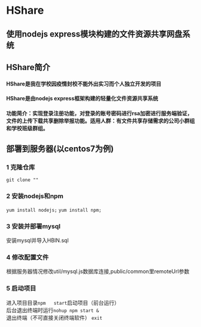 # HShare
## 使用nodejs express模块构建的文件资源共享网盘系统
## HShare简介
#### HShare是我在学校因疫情封校不能外出实习而个人独立开发的项目
#### HShare是由nodejs express框架构建的轻量化文件资源共享系统
#### 功能简介：实现登录注册功能，对登录的账号密码进行rsa加密进行服务端验证，文件的上传下载共享删除举报功能。适用人群：有文件共享存储需求的公司小群组和学校班级群组。
## 部署到服务器(以centos7为例)
### 1 克隆仓库
`git clone ""`
### 2 安装nodejs和npm
`yum install nodejs;`
`yum install npm;`
### 3 安装并部署mysql
安装mysql并导入HBIN.sql
### 4 修改配置文件
根据服务器情况修改util/mysql.js数据库连接,public/common里remoteUrl参数
### 5 启动项目
进入项目目录`npm   start`启动项目（前台运行）</br>
后台退出终端时运行`nohup npm start &`</br>
退出终端（不可直接关闭终端软件） `exit`
